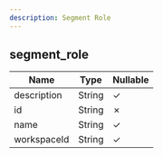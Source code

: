 ```yaml
---
description: Segment Role
---
```

segment_role
------------

| **Name**    | **Type** | **Nullable** |
| ----------- | -------- | ------------ |
| description | String   | &check;      |
| id          | String   | &cross;      |
| name        | String   | &check;      |
| workspaceId | String   | &check;      |
